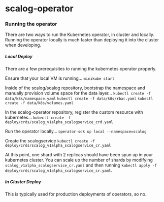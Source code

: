 # scalog-operator

### Running the operator

There are two ways to run the Kubernetes operator, in cluster and locally. Running the operator locally is much faster than deploying it into the cluster when developing. 

##### Local Deploy

There are a few prerequisites to running the kubernetes operator properly.

Ensure that your local VM is running...
```minikube start```

Inside of the scalog/scalog repository, bootstrap the namespace and manually provision volume space for the data layer...
```kubectl create -f data/k8s/namespace.yaml```
```kubectl create -f data/k8s/rbac.yaml```
```kubectl create -f data/k8s/volumes.yaml```

In the scalog-operator repository, register the custom resource with kubernetes...
```kubectl create -f deploy/crds/scalog_v1alpha_scalogservice_crd.yaml```

Run the operator locally...
```operator-sdk up local --namespace=scalog```

Create the scalogservice 
```kubectl create -f deploy/crds/scalog_v1alpha_scalogservice_cr.yaml```

At this point, one shard with 2 replicas should have been spun up in your kubernetes cluster. You can scale up the number of shards by modifying 
`scalog_v1alpha_scalogservice_cr.yaml` and then running `kubectl apply -f deploy/crds/scalog_v1alpha_scalogservice_cr.yaml`. 

##### In Cluster Deploy

This is typically used for production deployments of operators, so no.